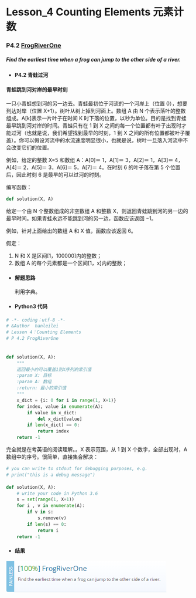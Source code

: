 # Lesson_4 Counting Elements 元素计数

### P4.2 [FrogRiverOne](https://app.codility.com/programmers/lessons/4-counting_elements/frog_river_one/)

##### Find the earliest time when a frog can jump to the other side of a river.

- #### P4.2 青蛙过河

#### 青蛙跳到河对岸的最早时刻

一只小青蛙想到河的另一边去。青蛙最初位于河流的一个河岸上（位置 0），想要到达对岸（位置 X+1）。树叶从树上掉到河面上。数组 A 由 N 个表示落叶的整数组成。A[k]表示一片叶子在时间 K 时下落的位置，以秒为单位。目的是找到青蛙最早跳到河对岸的时间。青蛙只有在 1 到 X 之间的每一个位置都有叶子出现时才能过河（也就是说，我们希望找到最早的时刻，1 到 X 之间的所有位置都被叶子覆盖）。你可以假设河流中的水流速度明显很小，也就是说，树叶一旦落入河流中不会改变它们的位置。

例如，给定的整数 X=5 和数组 A：A[0]＝ 1，A[1]＝ 3，A[2]＝ 1，A[3]＝ 4，A[4]＝ 2，A[5]＝ 3，A[6]＝ 5，A[7]＝ 4。在时刻 6 的叶子落在第 5 个位置后，因此时刻 6 是最早的可以过河的时刻。

编写函数：

```python
def solution(X, A)
```

给定一个由 N 个整数组成的非空数组 A 和整数 X，则返回青蛙跳到河的另一边的最早时间。如果青蛙永远不能跳到河的另一边，函数应该返回 −1。

例如，针对上面给出的数组 A 和 X 值，函数应该返回 6。

假定：

1.  N 和 X 是区间[1，100000]内的整数；
2.  数组 A 的每个元素都是一个区间[1，x]内的整数；

- #### 解题思路

  利用字典。

- #### Python3 代码

```python
# -*- coding：utf-8 -*-
# &Author  hanleilei
# Lesson 4：Counting Elements
# P 4.2 FrogRiverOne


def solution(X, A):
    """
    返回最小的可以覆盖1到X序列的索引值
    :param X: 目标
    :param A: 数组
    :return: 最小的索引值
    """
    x_dict = {i: 0 for i in range(1, X+1)}
    for index, value in enumerate(A):
        if value in x_dict:
            del x_dict[value]
        if len(x_dict) == 0:
            return index
    return -1
```

完全就是在考英语的阅读理解。。X 表示范围，从 1 到 X 个数字，全部出现时，A 数组中的序号。很简单，直接集合解决：

```python
# you can write to stdout for debugging purposes, e.g.
# print("this is a debug message")

def solution(X, A):
    # write your code in Python 3.6
    s = set(range(1, X+1))
    for i , v in enumerate(A):
        if v in s:
            s.remove(v)
        if len(s) == 0:
            return i
    return -1
```

- #### 结果

![image](https://github.com/hanleilei/codility_lession/blob/master/L4_Counting%20Elements/4.2.png)
